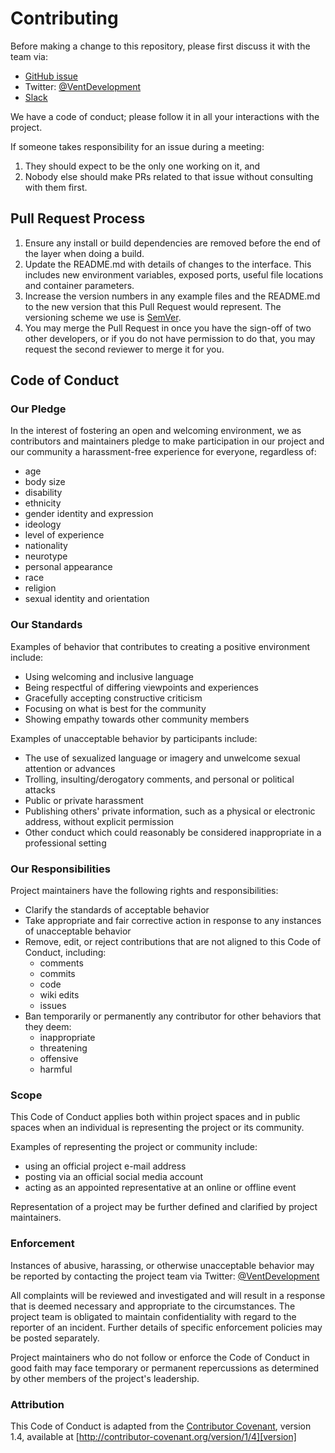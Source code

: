 # Contributing

Before making a change to this repository, please first discuss it with the team via:
- [GitHub issue](https://github.com/joshuasorkin/vent-taskrouter/issues)
- Twitter: [@VentDevelopment](https://twitter.com/VentDevelopment)
- [Slack](vent-development.slack.com)

We have a code of conduct; please follow it in all your interactions with the project.

If someone takes responsibility for an issue during a meeting:
1. They should expect to be the only one working on it, and
2. Nobody else should make PRs related to that issue without consulting with them first.

## Pull Request Process

1. Ensure any install or build dependencies are removed before the end of the layer when doing a
   build.
2. Update the README.md with details of changes to the interface. This includes new environment
   variables, exposed ports, useful file locations and container parameters.
3. Increase the version numbers in any example files and the README.md to the new version that this
   Pull Request would represent. The versioning scheme we use is [SemVer](http://semver.org/).
4. You may merge the Pull Request in once you have the sign-off of two other developers, or if you
   do not have permission to do that, you may request the second reviewer to merge it for you.

## Code of Conduct

### Our Pledge

In the interest of fostering an open and welcoming environment, we as
contributors and maintainers pledge to make participation in our project and
our community a harassment-free experience for everyone, regardless of:
- age
- body size
- disability
- ethnicity
- gender identity and expression
- ideology
- level of experience
- nationality
- neurotype
- personal appearance
- race
- religion
- sexual identity and orientation

### Our Standards

Examples of behavior that contributes to creating a positive environment
include:

- Using welcoming and inclusive language
- Being respectful of differing viewpoints and experiences
- Gracefully accepting constructive criticism
- Focusing on what is best for the community
- Showing empathy towards other community members

Examples of unacceptable behavior by participants include:

- The use of sexualized language or imagery and unwelcome sexual attention or
  advances
- Trolling, insulting/derogatory comments, and personal or political attacks
- Public or private harassment
- Publishing others' private information, such as a physical or electronic
  address, without explicit permission
- Other conduct which could reasonably be considered inappropriate in a
  professional setting

### Our Responsibilities

Project maintainers have the following rights and responsibilities:
- Clarify the standards of acceptable behavior
- Take appropriate and fair corrective action in response to any instances of unacceptable behavior
- Remove, edit, or reject contributions that are not aligned to this Code of Conduct, including:
   - comments
   - commits
   - code
   - wiki edits
   - issues
- Ban temporarily or permanently any contributor for other behaviors that they deem:
   - inappropriate
   - threatening
   - offensive
   - harmful

### Scope

This Code of Conduct applies both within project spaces and in public spaces
when an individual is representing the project or its community. 

Examples of representing the project or community include:
- using an official project e-mail address
- posting via an official social media account
- acting as an appointed representative at an online or offline event

Representation of a project may be further defined and clarified by project maintainers.

### Enforcement

Instances of abusive, harassing, or otherwise unacceptable behavior may be
reported by contacting the project team via Twitter: [@VentDevelopment](https://twitter.com/VentDevelopment) 

All complaints will be reviewed and investigated and will result in a response that
is deemed necessary and appropriate to the circumstances. The project team is
obligated to maintain confidentiality with regard to the reporter of an incident.
Further details of specific enforcement policies may be posted separately.

Project maintainers who do not follow or enforce the Code of Conduct in good
faith may face temporary or permanent repercussions as determined by other
members of the project's leadership.

### Attribution

This Code of Conduct is adapted from the [Contributor Covenant][homepage], version 1.4,
available at [http://contributor-covenant.org/version/1/4][version]

[homepage]: http://contributor-covenant.org
[version]: http://contributor-covenant.org/version/1/4/
